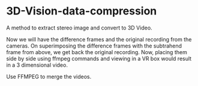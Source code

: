 # 3D-Vision-data-compression
A method to extract stereo image and convert to 3D Video.

Now we will have the difference frames and the original recording from the cameras.
On superimposing the difference frames with the subtrahend frame from above, we get back the original recording.
Now, placing them side by side using ffmpeg commands and viewing in a VR box would result in a 3 dimensional video.

Use FFMPEG to merge the videos.
